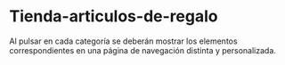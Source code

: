 # Tienda-articulos-de-regalo
Al pulsar en cada categoría se deberán mostrar los elementos correspondientes en una página de navegación distinta y personalizada.
